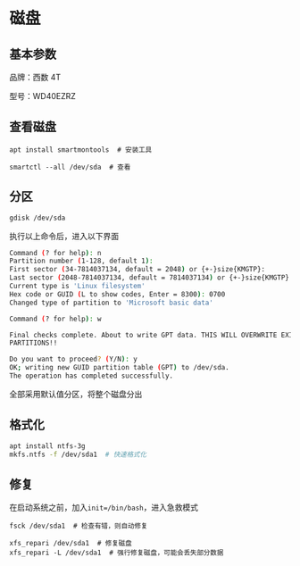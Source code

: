 # 磁盘

## 基本参数

品牌：西数 4T

型号：WD40EZRZ

## 查看磁盘

```
apt install smartmontools  # 安装工具

smartctl --all /dev/sda  # 查看
```

## 分区

```bash
gdisk /dev/sda
```

执行以上命令后，进入以下界面

```bash
Command (? for help): n
Partition number (1-128, default 1):
First sector (34-7814037134, default = 2048) or {+-}size{KMGTP}:
Last sector (2048-7814037134, default = 7814037134) or {+-}size{KMGTP}:
Current type is 'Linux filesystem'
Hex code or GUID (L to show codes, Enter = 8300): 0700
Changed type of partition to 'Microsoft basic data'

Command (? for help): w

Final checks complete. About to write GPT data. THIS WILL OVERWRITE EXISTING
PARTITIONS!!

Do you want to proceed? (Y/N): y
OK; writing new GUID partition table (GPT) to /dev/sda.
The operation has completed successfully.
```

全部采用默认值分区，将整个磁盘分出

## 格式化

```bash
apt install ntfs-3g
mkfs.ntfs -f /dev/sda1  # 快速格式化
```

## 修复

在启动系统之前，加入`init=/bin/bash`，进入急救模式

```
fsck /dev/sda1  # 检查有错，则自动修复

xfs_repari /dev/sda1  # 修复磁盘
xfs_repari -L /dev/sda1  # 强行修复磁盘，可能会丢失部分数据
```

